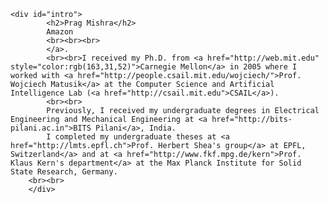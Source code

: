 <!DOCTYPE html PUBLIC "-//W3C//DTD XHTML 1.1//EN" "http://www.w3.org/TR/xhtml11/DTD/xhtml11.dtd">
<html xmlns="http://www.w3.org/1999/xhtml" xml:lang="en">

<head>
<title>Prag Mishra</title>
<meta http-equiv="content-type" content="text/html; charset=iso-8859-1" />

<link rel="stylesheet" href="csstemp.css" type="text/css" media="screen,projection" />

<style>
#research td:nth-child(3) {
  padding: 5px;
}
</style>
</head>

<body>

<div id="container">
  <div id="main">
		
    <div id="intro">
			<h2>Prag Mishra</h2>
			Amazon
			<br><br><br>
			</a>.  
			<br><br>I received my Ph.D. from <a href="http://web.mit.edu" style="color:rgb(163,31,52)">Carnegie Mellon</a> in 2005 where I worked with <a href="http://people.csail.mit.edu/wojciech/">Prof. Wojciech Matusik</a> at the Computer Science and Artificial Intelligence Lab (<a href="http://csail.mit.edu">CSAIL</a>).
			<br><br>
			Previously, I received my undergraduate degrees in Electrical Engineering and Mechanical Engineering at <a href="http://bits-pilani.ac.in">BITS Pilani</a>, India.
			I completed my undergraduate theses at <a href="http://lmts.epfl.ch">Prof. Herbert Shea's group</a> at EPFL, Switzerland</a> and at <a href="http://www.fkf.mpg.de/kern">Prof. Klaus Kern's department</a> at the Max Planck Institute for Solid State Research, Germany.
		<br><br>
		</div>	
	
 </div>
</div>

</body>
</html>

